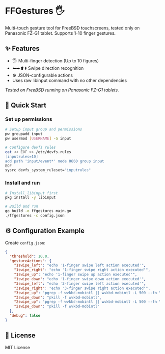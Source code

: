 # FFGestures 🖐️

Multi-touch gesture tool for FreeBSD touchscreens, tested only on Panasonic FZ-G1 tablet. Supports 1-10 finger gestures.

## ✨ Features
- 🖐️ Multi-finger detection (Up to 10 figures)
- ⬅️➡️⬆️⬇️ Swipe direction recognition
- ⚙️ JSON-configurable actions
- Uses raw libinput command with no other dependencies

*Tested on FreeBSD running on Panasonic FZ-G1 tablets.*

## 🚀 Quick Start

### Set up permissions

```bash
# Setup input group and permissions
pw groupadd input
pw usermod [USERNAME] -G input

# Configure devfs rules
cat << EOF >> /etc/devfs.rules
[inputrules=10]
add path 'input/event*' mode 0660 group input
EOF
sysrc devfs_system_ruleset="inputrules"
```

### Install and run

```bash
# Install libinput first
pkg install -y libinput

# Build and run
go build -o ffgestures main.go
./ffgestures -c config.json
```

## ⚙️ Configuration Example

Create `config.json`:

```json
{
  "threshold": 10.0,
  "gestureActions": {
    "1swipe_left": "echo '1-finger swipe left action executed'",
    "1swipe_right": "echo '1-finger swipe right action executed'",
    "1swipe_up": "echo '1-finger swipe up action executed'",
    "1swipe_down": "echo '1-finger swipe down action executed'",
    "3swipe_left": "echo '3-finger swipe left action executed'",
    "3swipe_right": "echo '3-finger swipe right action executed'",
    "3swipe_up": "pgrep -f wvkbd-mobintl || wvkbd-mobintl -L 500 --fn \"Sans Bold 24\" --text ffbf40 --text-sp ffbf40 --bg 000000 --fg 222222 --fg-sp 333333 --press 444444 --press-sp 444444",
    "3swipe_down": "pkill -f wvkbd-mobintl",
    "2swipe_up": "pgrep -f wvkbd-mobintl || wvkbd-mobintl -L 500 --fn \"Sans Bold 24\" --text ffbf40 --text-sp ffbf40 --bg 000000 --fg 222222 --fg-sp 333333 --press 444444 --press-sp 444444",
    "2swipe_down": "pkill -f wvkbd-mobintl"
  },
  "debug": false
}
```

## 📄 License

MIT License
